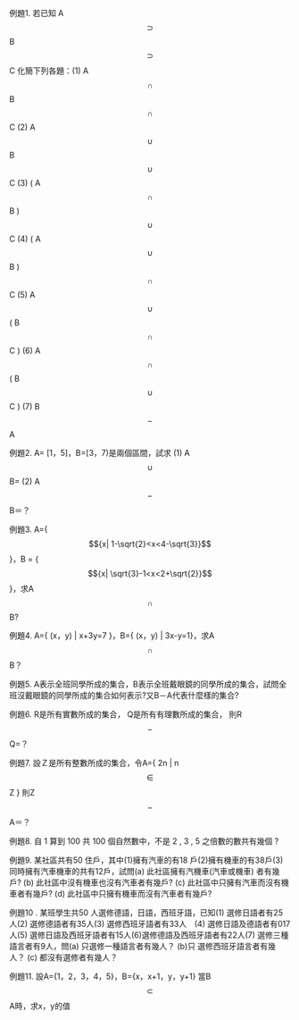 例題1. 若已知 A$$\supset$$B$$\supset$$C   化簡下列各題：\(1\)  A$$\cap$$B$$\cap$$C     \(2\)  A$$\cup$$B$$\cup$$C   \(3\)   \( A$$\cap$$B \)$$\cup$$C    \(4\)  \( A$$\cup$$B \)$$\cap$$C  \(5\)  A$$\cup$$\( B$$\cap$$C \)  \(6\) A$$\cap$$\( B$$\cup$$C \) \(7\) B$$-$$A

例題2. A= \[1，5\]，B=\[3，7\)是兩個區間，試求 \(1\) A$$\cup$$B=  \(2\) A$$-$$B＝？

例題3. A={ $${x| 1-\sqrt{2}<x<4-\sqrt{3}}$$ }，B = { $${x| \sqrt{3}-1<x<2+\sqrt{2}}$$}，求A$$\cap$$B?

例題4.  A={ \(x，y\) \| x+3y=7 }，B={ \(x，y\) \|  3x-y=1}，求A$$\cap$$B？

例題5.  A表示全班同學所成的集合，B表示全班戴眼鏡的同學所成的集合，試問全班沒戴眼鏡的同學所成的集合如何表示?又B－A代表什麼樣的集合?

例題6. R是所有實數所成的集合， Q是所有有理數所成的集合， 則R$$-$$Q=？

例題7. 設Ｚ是所有整數所成的集合，令A={ 2n \| n$$\in$$Z }   則Z$$-$$A＝？

例題8. 自 1 算到 100 共 100 個自然數中，不是 2 , 3 , 5 之倍數的數共有幾個 ?

例題9. 某社區共有50 住戶，其中\(1\)擁有汽車的有18 戶\(2\)擁有機車的有38戶\(3\) 同時擁有汽車機車的共有12戶，試問\(a\) 此社區擁有汽機車\(汽車或機車\) 者有幾戶? \(b\) 此社區中沒有機車也沒有汽車者有幾戶?  \(c\) 此社區中只擁有汽車而沒有機車者有幾戶?  \(d\) 此社區中只擁有機車而沒有汽車者有幾戶?

例題10 . 某班學生共50 人選修德語，日語，西班牙語，已知\(1\) 選修日語者有25人\(2\) 選修德語者有35人\(3\) 選修西班牙語者有33人　\(4\) 選修日語及德語者有017人\(5\) 選修日語及西班牙語者有15人\(6\)選修德語及西班牙語者有22人\(7\) 選修三種語言者有9人，問\(a\) 只選修一種語言者有幾人？ \(b\)只 選修西班牙語言者有幾人？ \(c\) 都沒有選修者有幾人？

例題11. 設A={1，2，3，4，5}，B={x，x+1，y，y+1} 當B$$\subset$$A時，求x，y的值

